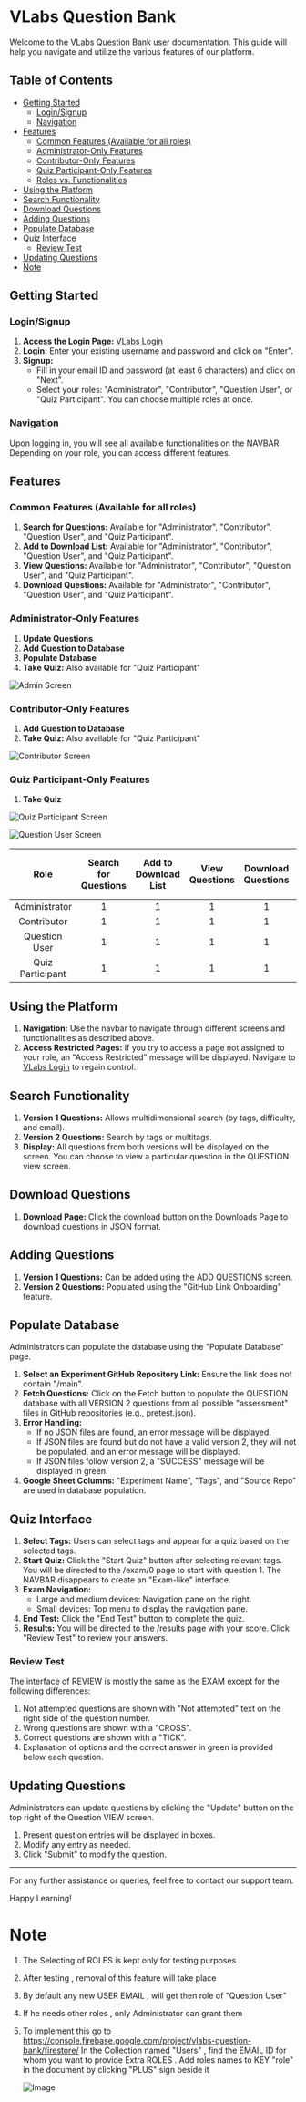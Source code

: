 # VLabs Question Bank

Welcome to the VLabs Question Bank user documentation. This guide will help you navigate and utilize the various features of our platform.

## Table of Contents

- [Getting Started](#getting-started)
  - [Login/Signup](#loginsignup)
  - [Navigation](#navigation)
- [Features](#features)
  - [Common Features (Available for all roles)](#common-features-available-for-all-roles)
  - [Administrator-Only Features](#administrator-only-features)
  - [Contributor-Only Features](#contributor-only-features)
  - [Quiz Participant-Only Features](#quiz-participant-only-features)
  - [Roles vs. Functionalities](#roles-vs-functionalities)
- [Using the Platform](#using-the-platform)
- [Search Functionality](#search-functionality)
- [Download Questions](#download-questions)
- [Adding Questions](#adding-questions)
- [Populate Database](#populate-database)
- [Quiz Interface](#quiz-interface)
  - [Review Test](#review-test)
- [Updating Questions](#updating-questions)
- [Note](#note)




## Getting Started

### Login/Signup

1. **Access the Login Page:** [VLabs Login](https://vlabs-question-bank.web.app/login)
2. **Login:** Enter your existing username and password and click on "Enter".
3. **Signup:**
   - Fill in your email ID and password (at least 6 characters) and click on "Next".
   - Select your roles: "Administrator", "Contributor", "Question User", or "Quiz Participant". You can choose multiple roles at once.

### Navigation

Upon logging in, you will see all available functionalities on the NAVBAR. Depending on your role, you can access different features.

## Features

### Common Features (Available for all roles)

1. **Search for Questions:** Available for "Administrator", "Contributor", "Question User", and "Quiz Participant".
2. **Add to Download List:** Available for "Administrator", "Contributor", "Question User", and "Quiz Participant".
3. **View Questions:** Available for "Administrator", "Contributor", "Question User", and "Quiz Participant".
4. **Download Questions:** Available for "Administrator", "Contributor", "Question User", and "Quiz Participant".

### Administrator-Only Features

1. **Update Questions**
2. **Add Question to Database**
3. **Populate Database**
4. **Take Quiz:** Also available for "Quiz Participant"


![Admin Screen](./images/admin.png)



### Contributor-Only Features

1. **Add Question to Database**
2. **Take Quiz:** Also available for "Quiz Participant"

![Contributor Screen](./images/contributor.png)


### Quiz Participant-Only Features

1. **Take Quiz**


![Quiz Participant Screen](./images/Quiz.png)


![Question User Screen](./images/QUser.png)



| Role             | Search for Questions | Add to Download List | View Questions | Download Questions | Update Questions | Add Question to Database | Populate Database | Take Quiz |
| :--------------: | :------------------: | :------------------: | :------------: | :----------------: | :--------------: | :----------------------: | :---------------: | :-------: |
| Administrator    | 1                    | 1                    | 1              | 1                  | 1                | 1                        | 1                 | 1         |
| Contributor      | 1                    | 1                    | 1              | 1                  | 0                | 1                        | 0                 | 1         |
| Question User    | 1                    | 1                    | 1              | 1                  | 0                | 0                        | 0                 | 0         |
| Quiz Participant | 1                    | 1                    | 1              | 1                  | 0                | 0                        | 0                 | 1         |




## Using the Platform

1. **Navigation:** Use the navbar to navigate through different screens and functionalities as described above.
2. **Access Restricted Pages:** If you try to access a page not assigned to your role, an "Access Restricted" message will be displayed. Navigate to [VLabs Login](https://vlabs-question-bank.web.app/login) to regain control.

## Search Functionality

1. **Version 1 Questions:** Allows multidimensional search (by tags, difficulty, and email).
2. **Version 2 Questions:** Search by tags or multitags.
3. **Display:** All questions from both versions will be displayed on the screen. You can choose to view a particular question in the QUESTION view screen.

## Download Questions

1. **Download Page:** Click the download button on the Downloads Page to download questions in JSON format.

## Adding Questions

1. **Version 1 Questions:** Can be added using the ADD QUESTIONS screen.
2. **Version 2 Questions:** Populated using the "GitHub Link Onboarding" feature.

## Populate Database

Administrators can populate the database using the "Populate Database" page.

1. **Select an Experiment GitHub Repository Link:** Ensure the link does not contain "/main".
2. **Fetch Questions:** Click on the Fetch button to populate the QUESTION database with all VERSION 2 questions from all possible "assessment" files in GitHub repositories (e.g., pretest.json).
3. **Error Handling:**
   - If no JSON files are found, an error message will be displayed.
   - If JSON files are found but do not have a valid version 2, they will not be populated, and an error message will be displayed.
   - If JSON files follow version 2, a "SUCCESS" message will be displayed in green.
4. **Google Sheet Columns:** "Experiment Name", "Tags", and "Source Repo" are used in database population.

## Quiz Interface

1. **Select Tags:** Users can select tags and appear for a quiz based on the selected tags.
2. **Start Quiz:** Click the "Start Quiz" button after selecting relevant tags. You will be directed to the /exam/0 page to start with question 1. The NAVBAR disappears to create an "Exam-like" interface.
3. **Exam Navigation:**
   - Large and medium devices: Navigation pane on the right.
   - Small devices: Top menu to display the navigation pane.
4. **End Test:** Click the "End Test" button to complete the quiz.
5. **Results:** You will be directed to the /results page with your score. Click "Review Test" to review your answers.

### Review Test

The interface of REVIEW is mostly the same as the EXAM except for the following differences:

1. Not attempted questions are shown with "Not attempted" text on the right side of the question number.
2. Wrong questions are shown with a "CROSS".
3. Correct questions are shown with a "TICK".
4. Explanation of options and the correct answer in green is provided below each question.

## Updating Questions

Administrators can update questions by clicking the "Update" button on the top right of the Question VIEW screen.

1. Present question entries will be displayed in boxes.
2. Modify any entry as needed.
3. Click "Submit" to modify the question.

---

For any further assistance or queries, feel free to contact our support team.

Happy Learning!

# Note

1. The Selecting of ROLES is kept only for testing purposes
2. After testing , removal of this feature will take place
3. By default any new USER EMAIL , will get then role of "Question User"
4. If he needs other roles , only Administrator can grant them
5. To implement this go to https://console.firebase.google.com/project/vlabs-question-bank/firestore/
   In the Collection named "Users" , find the EMAIL ID for whom you want to provide Extra ROLES . Add roles names to KEY "role" in the document by clicking "PLUS" sign beside it

   ![Image](./images/guidesline.png)
